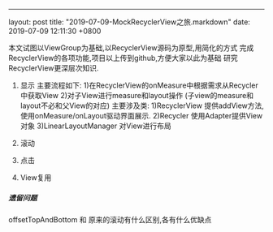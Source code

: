 ---
layout: post
title:  "2019-07-09-MockRecyclerView之旅.markdown"
date:   2019-07-09 12:11:30 +0800

本文试图以ViewGroup为基础,以RecyclerView源码为原型,用简化的方式
完成RecyclerView的各项功能,项目以上传到github,方便大家以此为基础
研究RecyclerView更深层次知识.

1. 显示
主要流程如下:
1)在RecyclerView的onMeasure中根据需求从Recycler中获取View
2)对子View进行measure和layout操作
(子view的measure和layout不必和父View的对应)
主要涉及类:
1)RecyclerView
提供addView方法,使用onMeasure/onLayout驱动界面展示.
2)Recycler
使用Adapter提供View对象
3)LinearLayoutManager
对View进行布局

2. 滚动

3. 点击

4. View复用

##### 遗留问题
offsetTopAndBottom 和 原来的滚动有什么区别,各有什么优缺点


